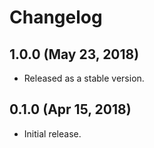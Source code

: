 # Changelog

## 1.0.0 (May 23, 2018)

- Released as a stable version.

## 0.1.0 (Apr 15, 2018)

- Initial release.
